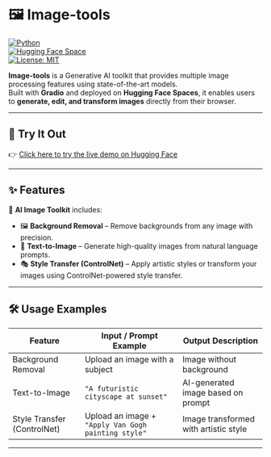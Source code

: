 # 🖼️ Image-tools

[![Python](https://img.shields.io/badge/python-3.10%2B-blue.svg)](https://www.python.org/)  
[![Hugging Face Space](https://img.shields.io/badge/🤗%20HuggingFace-Image--tools-yellow)](https://huggingface.co/spaces/yaswanth07sai/Image-tools)  
[![License: MIT](https://img.shields.io/badge/License-MIT-green.svg)](LICENSE)

**Image-tools** is a Generative AI toolkit that provides multiple image processing features using state-of-the-art models.  
Built with **Gradio** and deployed on **Hugging Face Spaces**, it enables users to **generate, edit, and transform images** directly from their browser.

---

## 🚀 Try It Out

👉 [Click here to try the live demo on Hugging Face](https://huggingface.co/spaces/yaswanth07sai/Image-tools)

---

## ✨ Features

🎨 **AI Image Toolkit** includes:

- 🖼️ **Background Removal** – Remove backgrounds from any image with precision.  
- 📝 **Text-to-Image** – Generate high-quality images from natural language prompts.  
- 🎭 **Style Transfer (ControlNet)** – Apply artistic styles or transform your images using ControlNet-powered style transfer.  

---

## 🛠️ Usage Examples

| Feature                     | Input / Prompt Example                                | Output Description |
|------------------------------|------------------------------------------------------|------------------|
| Background Removal           | Upload an image with a subject                      | Image without background |
| Text-to-Image                | `"A futuristic cityscape at sunset"`                | AI-generated image based on prompt |
| Style Transfer (ControlNet)  | Upload an image + `"Apply Van Gogh painting style"` | Image transformed with artistic style |

---

